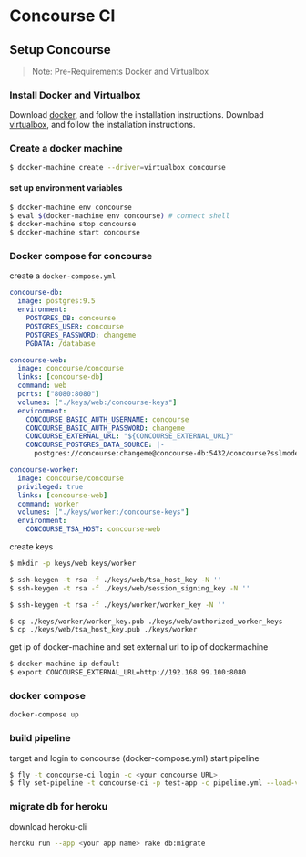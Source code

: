 # Concourse CI

## Setup Concourse

>Note: Pre-Requirements Docker and Virtualbox

### Install Docker and Virtualbox
Download [docker](https://docker.com), and follow the installation instructions.
Download [virtualbox](https://www.virtualbox.org/), and follow the installation instructions.

### Create a docker machine

```sh
$ docker-machine create --driver=virtualbox concourse
```

#### set up environment variables

```sh
$ docker-machine env concourse
$ eval $(docker-machine env concourse) # connect shell
$ docker-machine stop concourse
$ docker-machine start concourse
```

### Docker compose for concourse

create a `docker-compose.yml`

```yml
concourse-db:
  image: postgres:9.5
  environment:
    POSTGRES_DB: concourse
    POSTGRES_USER: concourse
    POSTGRES_PASSWORD: changeme
    PGDATA: /database

concourse-web:
  image: concourse/concourse
  links: [concourse-db]
  command: web
  ports: ["8080:8080"]
  volumes: ["./keys/web:/concourse-keys"]
  environment:
    CONCOURSE_BASIC_AUTH_USERNAME: concourse
    CONCOURSE_BASIC_AUTH_PASSWORD: changeme
    CONCOURSE_EXTERNAL_URL: "${CONCOURSE_EXTERNAL_URL}"
    CONCOURSE_POSTGRES_DATA_SOURCE: |-
      postgres://concourse:changeme@concourse-db:5432/concourse?sslmode=disable

concourse-worker:
  image: concourse/concourse
  privileged: true
  links: [concourse-web]
  command: worker
  volumes: ["./keys/worker:/concourse-keys"]
  environment:
    CONCOURSE_TSA_HOST: concourse-web
```

create keys
```sh
$ mkdir -p keys/web keys/worker

$ ssh-keygen -t rsa -f ./keys/web/tsa_host_key -N ''
$ ssh-keygen -t rsa -f ./keys/web/session_signing_key -N ''

$ ssh-keygen -t rsa -f ./keys/worker/worker_key -N ''

$ cp ./keys/worker/worker_key.pub ./keys/web/authorized_worker_keys
$ cp ./keys/web/tsa_host_key.pub ./keys/worker
```

get ip of docker-machine and set external url to ip of dockermachine
```sh
$ docker-machine ip default
$ export CONCOURSE_EXTERNAL_URL=http://192.168.99.100:8080
```

### docker compose
```sh
docker-compose up
```

### build pipeline
target and login to concourse (docker-compose.yml)
start pipeline
```sh
$ fly -t concourse-ci login -c <your concourse URL>
$ fly set-pipeline -t concourse-ci -p test-app -c pipeline.yml --load-vars-from creds.yml
```

### migrate db for heroku
download heroku-cli
```sh
heroku run --app <your app name> rake db:migrate
```